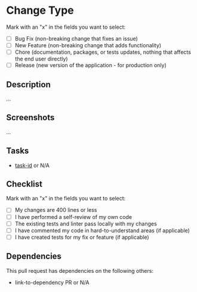# Change Type

Mark with an "x" in the fields you want to select:

- [ ] Bug Fix (non-breaking change that fixes an issue)
- [ ] New Feature (non-breaking change that adds functionality)
- [ ] Chore (documentation, packages, or tests updates, nothing that affects the end user directly)
- [ ] Release (new version of the application - for production only)

## Description

...

## Screenshots

...

## Tasks

- [task-id](task-link) or N/A

## Checklist

Mark with an "x" in the fields you want to select:

- [ ] My changes are 400 lines or less
- [ ] I have performed a self-review of my own code
- [ ] The existing tests and linter pass locally with my changes
- [ ] I have commented my code in hard-to-understand areas (if applicable)
- [ ] I have created tests for my fix or feature (if applicable)

## Dependencies

This pull request has dependencies on the following others:

- link-to-dependency PR or N/A
